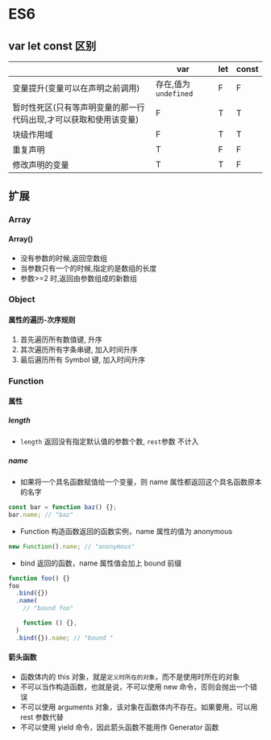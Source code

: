 # ES6

## var let const 区别

|                                                                   | var                  | let | const |
| ----------------------------------------------------------------- | -------------------- | --- | ----- |
| 变量提升(变量可以在声明之前调用)                                  | 存在,值为`undefined` | F   | F     |
| 暂时性死区(只有等声明变量的那一行代码出现,才可以获取和使用该变量) | F                    | T   | T     |
| 块级作用域                                                        | F                    | T   | T     |
| 重复声明                                                          | T                    | F   | F     |
| 修改声明的变量                                                    | T                    | T   | F     |

## 扩展

### Array

#### Array()

- 没有参数的时候,返回空数组
- 当参数只有一个的时候,指定的是数组的长度
- 参数>=2 时,返回由参数组成的新数组

### Object

#### 属性的遍历-次序规则

1. 首先遍历所有数值键, 升序
2. 其次遍历所有字条串键, 加入时间升序
3. 最后遍历所有 Symbol 键, 加入时间升序

### Function

#### 属性

##### length

- `length` 返回没有指定默认值的参数个数, `rest`参数 不计入

##### name

- 如果将一个具名函数赋值给一个变量，则 name 属性都返回这个具名函数原本的名字

```js
const bar = function baz() {};
bar.name; // "baz"
```

- Function 构造函数返回的函数实例，name 属性的值为 anonymous

```js
new Function().name; // "anonymous"
```

- bind 返回的函数，name 属性值会加上 bound 前缀

```js
function foo() {}
foo
  .bind({})
  .name(
    // "bound foo"

    function () {},
  )
  .bind({}).name; // "bound "
```

#### 箭头函数

- 函数体内的 this 对象，就是`定义时所在的对象`，而不是使用时所在的对象
- 不可以当作构造函数，也就是说，不可以使用 new 命令，否则会抛出一个错误
- 不可以使用 arguments 对象，该对象在函数体内不存在。如果要用，可以用 rest 参数代替
- 不可以使用 yield 命令，因此箭头函数不能用作 Generator 函数
